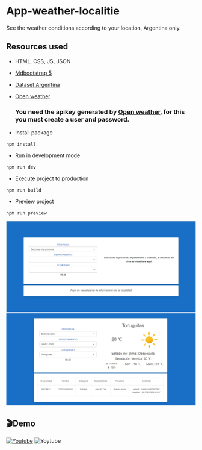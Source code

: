 # App-weather-localitie
 See the weather conditions according to your location, Argentina only.
 
 ## Resources used 
* HTML, CSS, JS, JSON
* [Mdbootstrap 5](https://mdbootstrap.com/)
* [Dataset Argentina](https://datos.gob.ar/dataset/jgm_8/archivo/jgm_8.1)
* [Open weather](https://openweathermap.org/)

  ### You need the apikey generated by [Open weather](https://openweathermap.org/), for this you must create a user and password.


* Install package 
```
npm install
```
* Run in development mode
```
npm run dev
```
* Execute project to production
```
npm run build
```
* Preview project
```
npm run preview
```

![](docs/img-1.jpg)
![](docs/img-2.jpg)

## 🎬Demo
<a href='www.youtube.com%2Fwatch%3Fv%3Dh1tIU81vsO4' target="_blank"><img alt='Youtube' src='https://img.shields.io/badge/Youtube-100000?style=for-the-badge&logo=Youtube&logoColor=white&labelColor=FA4C4C&color=FA4C4C'/></a>
![Yoytube](https://img.shields.io/badge/%20build--brightgreen?style=for-the-badge&logo=youtube&logoColor=white&label=Youtube&labelColor=red&color=white&cacheSeconds=3600&link=https%3A%2F%2Fwww.youtube.com%2Fwatch%3Fv%3Dh1tIU81vsO4)

